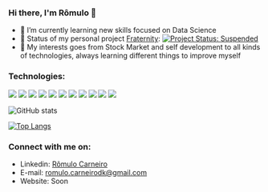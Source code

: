 ### Hi there, I'm Rômulo 👋

- 🔭 I’m currently learning new skills focused on Data Science 
- 🔭 Status of my personal project [Fraternity](https://github.com/carneiroRomulo/fraternity): <a href="https://www.repostatus.org/">
    <img alt="Project Status: Suspended" src="https://img.shields.io/badge/Suspended-141F4F">
  </a>
- 🌱 My interests goes from Stock Market and self development to all kinds of technologies, always learning different things to improve myself

### Technologies: 
<img src="https://img.shields.io/badge/-PYTHON-3776AB?style=flat&logo=python&logoColor=000000"> <img src="https://img.shields.io/badge/-JAVA-007396?style=flat&logo=java&logoColor=000000"> <img src="https://img.shields.io/badge/-JAVASCRIPT-F7DF1E?style=flat&logo=javascript&logoColor=000000"> <img src="https://img.shields.io/badge/-TYPESCRIPT-3178C6?style=flat&logo=typescript&logoColor=000000"> <img src="https://img.shields.io/badge/-C%20&%20C++-00599C?style=flat&logo=c%2B%2B&logoColor=000000"> <img src="https://img.shields.io/badge/-NODE.JS-3178C6?style=flat&logo=node%20.js&logoColor=000000"> <img src="https://img.shields.io/badge/-REACT-61DAFB?style=flat&logo=react&logoColor=000000"> <img src="https://img.shields.io/badge/-HTML5-E34F26?style=flat&logo=html5&logoColor=000000"> <img src="https://img.shields.io/badge/-CSS3-1572B6?style=flat&logo=css3&logoColor=000000"> <img src="https://img.shields.io/badge/-GIT-F05032?style=flat&logo=git&logoColor=000000"> <img src="https://img.shields.io/badge/-VSCODE-007ACC?style=flat&logo=visual%20studio%20code&logoColor=000000">

![GitHub stats](https://github-readme-stats.vercel.app/api?username=carneiroRomulo&show_icons=true&count_private=true&theme=radical)

[![Top Langs](https://github-readme-stats.vercel.app/api/top-langs/?username=carneiroRomulo&layout=compact&langs_count=6&show_icons=true&theme=radical)](https://github.com/carneiroRomulo/)

### Connect with me on:
- Linkedin: [Rômulo Carneiro](https://www.linkedin.com/in/r%C3%B4mulo-carneiro-00106414a/)
- E-mail: romulo.carneirodk@gmail.com
- Website: Soon


